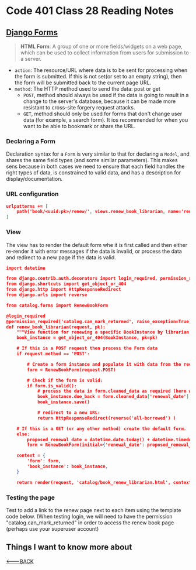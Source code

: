 # Code 401 Class 28 Reading Notes

## [Django Forms](https://developer.mozilla.org/en-US/docs/Learn/Server-side/Django/Forms)

> **HTML Form**: A group of one or more fields/widgets on a web page, which can be used to collect information from users for submission to a server.

- `action`: The resource/URL where data is to be sent for processing when the form is submitted. If this is not set(or set to an empty string), then the form will be submitted back to the current page URL.
- `method`: The HTTP method used to send the data: post or get
  - `POST`, method should always be used if the data is going to result in a change to the server's database, because it can be made more resistant to cross-site forgery request attacks.
  - `GET`, method should only be used for forms that don't change user data (for example, a search form). It ios recommended for when you want to be able to bookmark or share the URL.

### Declaring a Form

Declaration syntax for a `Form` is very similar to that for declaring a `Model`, and shares the same field types (and some similar parameters). This makes sens because in both cases we need to ensure that each field handles the right types of data, is constrained to valid data, and has a description for display/documentation.

### URL configuration

```json
urlpatterns += [
    path('book/<uuid:pk>/renew/', views.renew_book_librarian, name='renew-book-librarian'),
]
```

### View

The view has to render the default form whe it is first called and then either re-render it with error messages if the data is invalid, or process the data and redirect to a new page if the data is valid.

```json
import datetime

from django.contrib.auth.decorators import login_required, permission_required
from django.shortcuts import get_object_or_404
from django.http import HttpResponseRedirect
from django.urls import reverse

from catalog.forms import RenewBookForm

@login_required
@permission_required('catalog.can_mark_returned', raise_exception=True)
def renew_book_librarian(request, pk):
    """View function for renewing a specific BookInstance by librarian."""
    book_instance = get_object_or_404(BookInstance, pk=pk)

    # If this is a POST request then process the Form data
    if request.method == 'POST':

        # Create a form instance and populate it with data from the request (binding):
        form = RenewBookForm(request.POST)

        # Check if the form is valid:
        if form.is_valid():
            # process the data in form.cleaned_data as required (here we just write it to the model due_back field)
            book_instance.due_back = form.cleaned_data['renewal_date']
            book_instance.save()

            # redirect to a new URL:
            return HttpResponseRedirect(reverse('all-borrowed') )

    # If this is a GET (or any other method) create the default form.
    else:
        proposed_renewal_date = datetime.date.today() + datetime.timedelta(weeks=3)
        form = RenewBookForm(initial={'renewal_date': proposed_renewal_date})

    context = {
        'form': form,
        'book_instance': book_instance,
    }

    return render(request, 'catalog/book_renew_librarian.html', context)
```

### Testing the page

Test to add a link to the renew page next to each item using the template code below. (When testing login, we will need to have the permission "catalog.can_mark_returned" in order to access the renew book page (perhaps use your superuser account)

## Things I want to know more about

[<---BACK](README.md)
